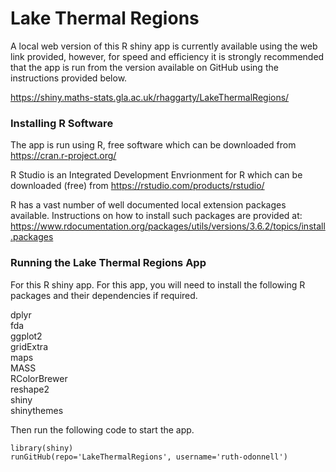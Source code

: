 # Lake Thermal Regions

A local web version of this R shiny app is currently available using the web link provided, however, for speed and efficiency it is strongly recommended that the app is run from the version available on GitHub using the instructions provided below. 

https://shiny.maths-stats.gla.ac.uk/rhaggarty/LakeThermalRegions/

### Installing R Software

The app is run using R, free software which can be downloaded from https://cran.r-project.org/

R Studio is an Integrated Development Envrionment for R which can be downloaded (free) from https://rstudio.com/products/rstudio/

R has a vast number of well documented local extension packages available. Instructions on how to install such packages are provided at: https://www.rdocumentation.org/packages/utils/versions/3.6.2/topics/install.packages

### Running the Lake Thermal Regions App

For this R shiny app. For this app, you will need to install the following R packages and their dependencies if required. 

dplyr\
fda\
ggplot2\
gridExtra\
maps\
MASS\
RColorBrewer\
reshape2\
shiny\
shinythemes


Then run the following code to start the app.

```
library(shiny)
runGitHub(repo='LakeThermalRegions', username='ruth-odonnell') 
```
